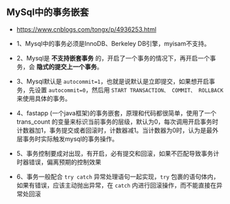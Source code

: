 ## MySql中的事务嵌套
* https://www.cnblogs.com/tongx/p/4936253.html

* 1、Mysql中的事务必须是InnoDB、Berkeley DB引擎，myisam不支持。

* 2、Mysql是 __不支持嵌套事务__ 的，开启了一个事务的情况下，再开启一个事务，会 __隐式的提交上一个事务__。

* 3、Mysql默认是 `autocommit=1`，也就是说默认是立即提交，如果想开启事务，先设置 `autocommit=0`，然后用 `START TRANSACTION、 COMMIT、 ROLLBACK` 来使用具体的事务。

* 4、fastapp (一个java框架)的事务嵌套，原理和代码都很简单，使用了一个 trans_count 的变量来标识当前事务的层级，默认为0，每次调用开启事务时计数器加1，事务提交或者回滚时，计数器减1。当计数器为0时，认为是最外层事务时实际触发mysql的事务操作。 

* 5、事务控制要成对出现，有开启，必有提交和回滚，如果不匹配导致事务计时器错误，偏离预期的控制效果

* 6、事务一般配合 `try catch` 异常处理语句一起实现，`try` 包裹的语句体内，如果有错误，应该主动抛出异常，在 `catch` 内进行回滚操作，而不能直接在异常处回滚
